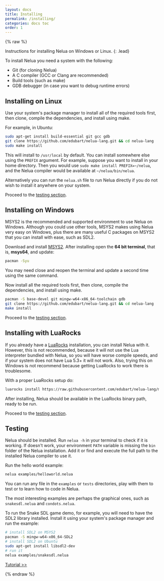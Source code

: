 ```yaml
---
layout: docs
title: Installing
permalink: /installing/
categories: docs toc
order: 1
---
```


{% raw %}

Instructions for installing Nelua on Windows or Linux.
{: .lead}

To install Nelua you need a system with the following:

* Git (for cloning Nelua)
* A C compiler (GCC or Clang are recommended)
* Build tools (such as make)
* GDB debugger (in case you want to debug runtime errors)

## Installing on Linux

Use your system's package manager to install all of the required tools first,
then clone, compile the dependencies, and install using make.

For example, in Ubuntu:

```bash
sudo apt-get install build-essential git gcc gdb
git clone https://github.com/edubart/nelua-lang.git && cd nelua-lang
sudo make install
```

This will install to `/usr/local` by default.
You can install somewhere else using the `PREFIX` argument.
For example, suppose you want to install in your home directory.
Then you would use `sudo make install PREFIX=~/nelua`,
and the Nelua compiler would be available at `~/nelua/bin/nelua`.

Alternatively you can run the `nelua.sh` file to run Nelua directly if you do not wish
to install it anywhere on your system.

Proceed to the [testing section](#testing).

## Installing on Windows

MSYS2 is the recommended and supported environment to use Nelua on Windows.
Although you could use other tools, MSYS2 makes using Nelua very easy on Windows,
plus there are many useful C packages on MSYS2 that you can install with ease, such as
SDL2.

Download and install [MSYS2](https://www.msys2.org/).
After installing open the **64 bit terminal**, that is,
**msys64**, and update:

```bash
pacman -Syu
```

You may need close and reopen the terminal and update a second time using the same command.

Now install all the required tools first,
then clone, compile the dependencies, and install using make.

```bash
pacman -S base-devel git mingw-w64-x86_64-toolchain gdb
git clone https://github.com/edubart/nelua-lang.git && cd nelua-lang
make install
```

Proceed to the [testing section](#testing).

## Installing with LuaRocks

If you already have a [LuaRocks](https://luarocks.org/)
installation, you can install Nelua with it.
However, this is not recommended,
because it will not use the Lua interpreter bundled with Nelua,
so you will have worse compile speeds, and if your system does not have Lua 5.3+
it will not work. Also, trying this on Windows is not recommend
because getting LuaRocks to work there is troublesome.

With a proper LuaRocks setup do:

```bash
luarocks install https://raw.githubusercontent.com/edubart/nelua-lang/master/rockspecs/nelua-dev-1.rockspec
```

After installing, Nelua should be available in the LuaRocks binary path, ready to be run.

Proceed to the [testing section](#testing).

## Testing

Nelua should be installed. Run `nelua -h` in your terminal to check if it is working.
If doesn't work, your environment `PATH` variable is missing the `bin` folder of the Nelua installation.
Add it or find and execute the full path to the installed Nelua compiler to use it.

Run the hello world example:

```bash
nelua examples/helloworld.nelua
```

You can run any file in the `examples` or `tests` directories,
play with them to test or to learn how to code in Nelua.

The most interesting examples are perhaps the graphical ones,
such as `snakesdl.nelua` and `condots.nelua`.

To run the Snake SDL game demo, for example, you will need to have the SDL2 library installed.
Install it using your system's package manager and run the example:

```bash
# install SDL2 on MSYS2
pacman -S mingw-w64-x86_64-SDL2
# install SDL2 on Ubuntu
sudo apt-get install libsdl2-dev
# run it
nelua examples/snakesdl.nelua
```

<a href="/tutorial/" class="btn btn-outline-primary btn-lg float-right">Tutorial >></a>

{% endraw %}
